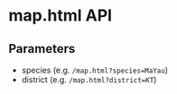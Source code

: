 # map.html API

## Parameters

- species (e.g. `/map.html?species=MaYau`)
- district (e.g. `/map.html?district=KT`)
